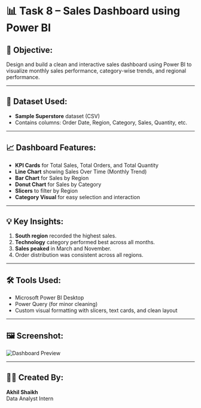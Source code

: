 # 📊 Task 8 – Sales Dashboard using Power BI

## 🎯 Objective:
Design and build a clean and interactive sales dashboard using Power BI to visualize monthly sales performance, category-wise trends, and regional performance.

---

## 📁 Dataset Used:
- **Sample Superstore** dataset (CSV)
- Contains columns: Order Date, Region, Category, Sales, Quantity, etc.

---

## 📈 Dashboard Features:
- **KPI Cards** for Total Sales, Total Orders, and Total Quantity
- **Line Chart** showing Sales Over Time (Monthly Trend)
- **Bar Chart** for Sales by Region
- **Donut Chart** for Sales by Category
- **Slicers** to filter by Region
- **Category Visual** for easy selection and interaction

---

## 💡 Key Insights:
1. **South region** recorded the highest sales.
2. **Technology** category performed best across all months.
3. **Sales peaked** in March and November.
4. Order distribution was consistent across all regions.

---

## 🛠 Tools Used:
- Microsoft Power BI Desktop
- Power Query (for minor cleaning)
- Custom visual formatting with slicers, text cards, and clean layout

---

## 🖼 Screenshot:
![Dashboard Preview](insert-screenshot-link-if-needed)

---

## 👨‍💻 Created By:
**Akhil Shaikh**  
Data Analyst Intern  

